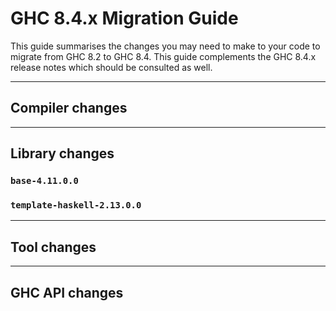# GHC 8.4.x Migration Guide


This guide summarises the changes you may need to make to your code to migrate from GHC 8.2 to GHC 8.4. This guide complements the GHC 8.4.x release notes which should be consulted as well.

---

## Compiler changes

---

## Library changes

### `base-4.11.0.0`

### `template-haskell-2.13.0.0`

---

## Tool changes

---

## GHC API changes